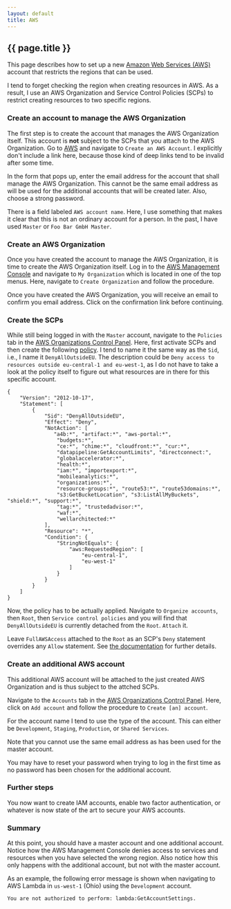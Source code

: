 ```yaml
---
layout: default
title: AWS
---
```


## {{ page.title }}

This page describes how to set up a new [Amazon Web Services
(AWS)](https://aws.amazon.com/) account that restricts the regions that can be
used.

I tend to forget checking the region when creating resources in AWS.
As a result, I use an AWS Organization and Service Control Policies (SCPs) to
restrict creating resources to two specific regions.

### Create an account to manage the AWS Organization

The first step is to create the account that manages the AWS Organization itself.
This account is **not** subject to the SCPs that you attach to the AWS
Organization.
Go to [AWS](https://aws.amazon.com/) and navigate to `Create an AWS Account`.
I explicitly don't include a link here, because those kind of deep links tend
to be invalid after some time.

In the form that pops up, enter the email address for the account that shall
manage the AWS Organization.
This cannot be the same email address as will be used for the additional
accounts that will be created later.
Also, choose a strong password.

There is a field labeled `AWS account name`.
Here, I use something that makes it clear that this is not an ordinary account
for a person.
In the past, I have used `Master` or `Foo Bar GmbH Master`.

### Create an AWS Organization

Once you have created the account to manage the AWS Organization, it is time to
create the AWS Organization itself.
Log in to the [AWS Management Console](https://console.aws.amazon.com/) and
navigate to `My Organization` which is located in one of the top menus.
Here, navigate to `Create Organization` and follow the procedure.

Once you have created the AWS Organization, you will receive an email to
confirm you email address.
Click on the confirmation link before continuing.

### Create the SCPs

While still being logged in with the `Master` account, navigate to the
`Policies` tab in the [AWS Organizations Control Panel](https://console.aws.amazon.com/organizations/home).
Here, first activate SCPs and then create the following
[policy](https://docs.aws.amazon.com/organizations/latest/userguide/orgs_manage_policies_example-scps.html#example-scp-deny-region).
I tend to name it the same way as the `Sid`, i.e., I name it `DenyAllOutsideEU`.
The description could be `Deny access to resources outside eu-central-1 and
eu-west-1`, as I do not have to take a look at the policy itself to figure out
what resources are in there for this specific account.

    {
        "Version": "2012-10-17",
        "Statement": [
            {
                "Sid": "DenyAllOutsideEU",
                "Effect": "Deny",
                "NotAction": [
                   "a4b:*", "artifact:*", "aws-portal:*",
                    "budgets:*",
                    "ce:*", "chime:*", "cloudfront:*", "cur:*",
                    "datapipeline:GetAccountLimits", "directconnect:",
                    "globalaccelerator:*",
                    "health:*",
                    "iam:*", "importexport:*",
                    "mobileanalytics:*",
                    "organizations:*",
                    "resource-groups:*", "route53:*", "route53domains:*",
                    "s3:GetBucketLocation", "s3:ListAllMyBuckets", "shield:*", "support:*",
                    "tag:*", "trustedadvisor:*",
                    "waf:*",
                    "wellarchitected:*"
                ],
                "Resource": "*",
                "Condition": {
                    "StringNotEquals": {
                        "aws:RequestedRegion": [
                            "eu-central-1",
                            "eu-west-1"
                        ]
                    }
                }
            }
        ]
    }

Now, the policy has to be actually applied.
Navigate to `Organize accounts`, then `Root`, then `Service control policies`
and you will find that `DenyAllOutsideEU` is currently detached from the `Root`.
`Attach` it.

Leave `FullAWSAccess` attached to the `Root` as an SCP's `Deny` statement
overrides any `Allow` statement.
See [the documentation](https://docs.aws.amazon.com/organizations/latest/userguide/orgs_manage_policies_scps-about.html)
for further details.

### Create an additional AWS account

This additional AWS account will be attached to the just created AWS
Organization and is thus subject to the attched SCPs.

Navigate to the `Accounts` tab in the [AWS Organizations Control Panel](https://console.aws.amazon.com/organizations/home).
Here, click on `Add account` and follow the procedure to `Create [an] account`.

For the account name I tend to use the type of the account.
This can either be `Development`, `Staging`, `Production`, or `Shared
Services`.

Note that you cannot use the same email address as has been used for the master
account.

You may have to reset your password when trying to log in the first time as no
password has been chosen for the additional account.

### Further steps

You now want to create IAM accounts, enable two factor authentication, or
whatever is now state of the art to secure your AWS accounts.

### Summary

At this point, you should have a master account and one additional account.
Notice how the AWS Management Console denies access to services and resources
when you have selected the wrong region.
Also notice how this only happens with the additional account, but not with the
master account.

As an example, the following error message is shown when navigating to AWS
Lambda in `us-west-1` (Ohio) using the `Development` account.

    You are not authorized to perform: lambda:GetAccountSettings.
